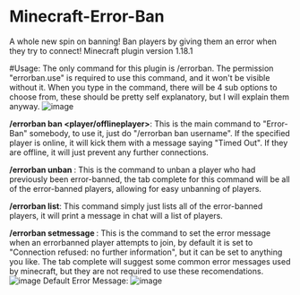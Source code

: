 # Minecraft-Error-Ban
A whole new spin on banning! Ban players by giving them an error when they try to connect! Minecraft plugin version 1.18.1

#Usage:
The only command for this plugin is /errorban. The permission "errorban.use" is required to use this command, and it won't be visible without it.
When you type in the command, there will be 4 sub options to choose from, these should be pretty self explanatory, but I will explain them anyway.
![image](https://user-images.githubusercontent.com/64995932/150690213-df8312f0-cc2b-44dd-acc2-d36adda4605a.png)

**/errorban ban <player/offlineplayer>**:
This is the main command to "Error-Ban" somebody, to use it, just do "/errorban ban username". If the specified player is online, it will kick them with a message saying "Timed Out". If they are offline, it will just prevent any further connections. 

**/errorban unban <error-banned-player>**:
  This is the command to unban a player who had previously been error-banned, the tab complete for this command will be all of the error-banned players, allowing for easy unbanning of players.
  
**/errorban list**:
  This command simply just lists all of the error-banned players, it will print a message in chat will a list of players. 
  
  **/errorban setmessage <newmessage>**:
  This is the command to set the error message when an errorbanned player attempts to join, by default it is set to "Connection refused: no further information", but it can be set to anything you like. The tab complete will suggest some common error messages used by minecraft, but they are not required to use these recomendations.
  ![image](https://user-images.githubusercontent.com/64995932/150690711-6d01f5d5-a933-40f5-85ac-88feb0d5d225.png)
Default Error Message:
  ![image](https://user-images.githubusercontent.com/64995932/150690733-419e123d-b2ce-4230-98c3-d381b812225a.png)

